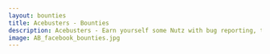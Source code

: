 ```yaml
---
layout: bounties
title: Acebusters - Bounties
description: Acebusters - Earn yourself some Nutz with bug reporting, translations, community management or with our referral program.
image: AB_facebook_bounties.jpg
---
```


